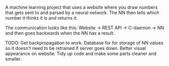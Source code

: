 A machine learning project that uses a website where you draw numbers that gets sent to and parsed by a neural network.
The NN then tells which number it thinks it is and returns it. 

The communication looks like this:
Website -> REST API -> C-daemon -> NN
and then goes backwards when the NN has a result.


TODO:
Get backpropagation to work.
Database for for storage of NN values so it doesn't need to be retrained if server goes down.
Better visual appearance on website.
Tidy up code and make some parts cleaner and smaller.
